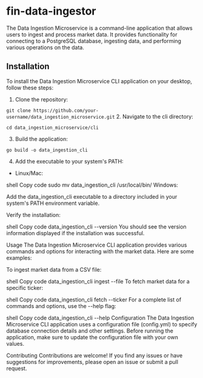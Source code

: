 # fin-data-ingestor

The Data Ingestion Microservice is a command-line application that allows users to ingest and process market data. It provides functionality for connecting to a PostgreSQL database, ingesting data, and performing various operations on the data.

## Installation
To install the Data Ingestion Microservice CLI application on your desktop, follow these steps:

1. Clone the repository:

`git clone https://github.com/your-username/data_ingestion_microservice.git`
2. Navigate to the cli directory:

`cd data_ingestion_microservice/cli`

3. Build the application:

`go build -o data_ingestion_cli`

4. Add the executable to your system's PATH:

* Linux/Mac:

shell
Copy code
sudo mv data_ingestion_cli /usr/local/bin/
Windows:

Add the data_ingestion_cli executable to a directory included in your system's PATH environment variable.

Verify the installation:

shell
Copy code
data_ingestion_cli --version
You should see the version information displayed if the installation was successful.

Usage
The Data Ingestion Microservice CLI application provides various commands and options for interacting with the market data. Here are some examples:

To ingest market data from a CSV file:

shell
Copy code
data_ingestion_cli ingest --file <path-to-csv-file>
To fetch market data for a specific ticker:

shell
Copy code
data_ingestion_cli fetch --ticker <ticker-symbol>
For a complete list of commands and options, use the --help flag:

shell
Copy code
data_ingestion_cli --help
Configuration
The Data Ingestion Microservice CLI application uses a configuration file (config.yml) to specify database connection details and other settings. Before running the application, make sure to update the configuration file with your own values.

Contributing
Contributions are welcome! If you find any issues or have suggestions for improvements, please open an issue or submit a pull request.
